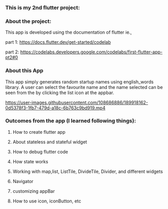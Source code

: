 ###                 This is my 2nd flutter project:
### About the project:
  This app is developed using the documentation of flutter ie.,
  
  part 1: https://docs.flutter.dev/get-started/codelab
  
  part 2: https://codelabs.developers.google.com/codelabs/first-flutter-app-pt2#0


### About this App
  This app simply generates random startup names using english_words library. A user can select the favourite name and the name selected can be seen from the by clicking the list icon at the appbar.
  
  https://user-images.githubusercontent.com/108686886/189918162-0d5378f3-1fb7-479d-a18c-6b763c9bd919.mp4
  
### Outcomes from the app (I learned following things):
  1. How to create flutter app
  
  2. About stateless and stateful widget
  
  3. How to debug flutter code
  
  4. How state works
  5. Working with map,list, ListTile, DivideTile, Divider, and different widgets
  
  6. Navigator
  
  7. customizing appBar
  
  8. How to use icon, iconButton, etc
